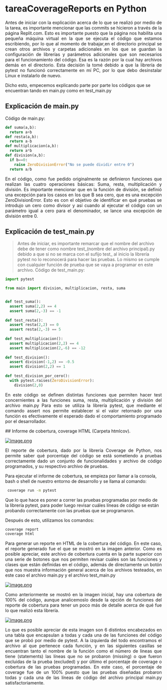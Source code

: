 # tareaCoverageReports en Python
<p align="justify">
Antes de iniciar con la explicación acerca de lo que se realizó por medio de la tarea, es importante mencionar que las commits se hicieron a través de la página Replit.com. Esto es importante puesto que la página nos habilita una pequeña máquina virtual en la que se ejecuta el código que estamos escribiendo, por lo que al momento de trabajar,en el directorio principal se crean otros archivos y carpetas adicionales en los que se guardan la configuración de librerías y parámetros adicionales que son necesarios para el funcionamiento del código.
Esa es la razón por la cual hay archivos demás en el directorio. Esta decisión la tomé debido a que la librería de pytest no funcionó correctamente en mí PC, por lo que debo desinstalar Linux e instalarlo de nuevo.

Dicho esto, empecemos explicando parte por parte los códigos que se encuentran tando en main.py como en test_main.py
</p>

## Explicación de main.py
Código de main.py:
```python
def suma(a,b):
  return a+b
def resta(a,b):
  return a-b
def multiplicacion(a,b):
  return a*b
def division(a,b):
  if b==0:
    raise ZeroDivisionError("No se puede dividir entre 0")
  return a/b
```
<p align="justify">
En el código, como fue pedido originalmente se definieron funciones que realizan las cuatro operaciones básicas: Suma, resta, multiplicación y división.
Es importante mencionar que en la función de división, se definió una excepción para los casos en los que B sea cero, que es una excepción ZeroDivisionError. Esto es con el objetivo de identificar en qué pruebas se introdujo un cero como divisor y así cuando al ejecutar el código con un parámetro igual a cero para el denominador, se lance una excepción de división entre 0.
</p>

## Explicación de test_main.py


>Antes de iniciar, es importante remarcar que el nombre del archivo debe de tener como nombre test_(nombre del archivo principal).py debido a que si no se marca con el sufijo test_ al inicio la librería pytest no lo reconocerá para hacer las pruebas. Lo mismo se cumple con cualquier función de prueba que se vaya a programar en este archivo. 
Código de test_main.py:
```python
import pytest

from main import division, multiplicacion, resta, suma


def test_suma():
  assert suma(2,2) == 4
  assert suma(2,-3) == -1
  
def test_resta():
  assert resta(2,2) == 0
  assert resta(2,-3) == 5
  
def test_multiplicacion():
  assert multiplicacion(2,2) == 4
  assert multiplicacion(2,-6) == -12
  
def test_division():
  assert division(-1,2) == -0.5
  assert division(2,2) == 1
  
def test_division_por_cero():
  with pytest.raises(ZeroDivisionError):
    division(2,0)
```
<p align="justify">
En este código se definen distintas funciones que permiten hacer test concernientes a las funciones suma, resta, multiplicación y división del archivo main.py 
Para esto se utiliza la librería pytest, que mediante el comando assert nos permite establecer si el valor retornado por una función es efectivamente el esperado dado el comportamiento programado por el desarrollador.
</p>
## Informe de cobertura, coverage HTML (Carpeta htmlcov).

[![image.png](https://i.postimg.cc/hGPrSSS1/image.png)](https://postimg.cc/ZW23HzvW)

<p align="justify">
El reporte de cobertura, dado por la librería Coverage de Python, nos permite saber qué porcentaje del código se está sometiendo a pruebas correctamente dado un conjunto de funcionalidades y archivo de código programados, y su respectivo archivo de pruebas.

Para ejecutar el informe de cobertura, se empieza por llamar a la consola, bash o shell de nuestro entorno de desarrollo y se llama al comando:
</p>

```bash
 coverage run -m pytest
```
Que lo que hace es poner a correr las pruebas programadas por medio de la librería pytest, para poder luego revisar cuáles líneas de código se están probando correctamente con las pruebas que se programaron.

Después de esto, utilizamos los comandos:

```bash
coverage report
coverage html
```
<p align="justify">
Para generar un reporte en HTML de la cobertura del código. En este caso, el reporte generado fue el que se mostró en la imagen anterior. Como es posible apreciar, este archivo de cobertura cuenta en la parte superior con una serie de botones que nos permiten revisar cuáles son las funciones y clases que están definidas en el código, además de directamente un botón que nos muestra información general acerca de los archivos testeados, en este caso el archivo main.py y el archivo test_main.py
</p>

[![image.png](https://i.postimg.cc/vHJkHxjL/image.png)](https://postimg.cc/LnVNx5mn)

<p align="justify">
Como anteriormente se mostró en la imagen inicial, hay una cobertura de 100% del código, aunque analicemoslo desde la opción de funciones del reporte de cobertura para tener un poco más de detalle acerca de qué fue lo que realizó esta librería. 
</p>

[![image.png](https://i.postimg.cc/3xQfH54t/image.png)](https://postimg.cc/JGK5bFQX)

<p align="justify">
Lo que es posible apreciar de esta imagen son 6 distintos encabezados en una tabla que encapsulan a todas y cada una de las funciones del código que se probó por medio de pytest. A la izquierda del todo encontramos el archivo al que pertenece cada función, y en las siguientes casillas se encuentran tanto el nombre de la función como el número de lineas que tiene (statements) las líneas que no se probaron (missing) o que fueron excluidas de la prueba (excluded) y por último el porcentaje de coverage o cobertura de las pruebas programadas. En este caso, el porcentaje de coverage fue de un 100% puesto que las pruebas diseñadas probaron todas y cada una de las líneas de código del archivo principal main.py satisfactoriamente.
</p>
